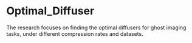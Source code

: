 # Optimal_Diffuser
The research focuses on finding the optimal diffusers for ghost imaging tasks, under different compression rates and datasets.
